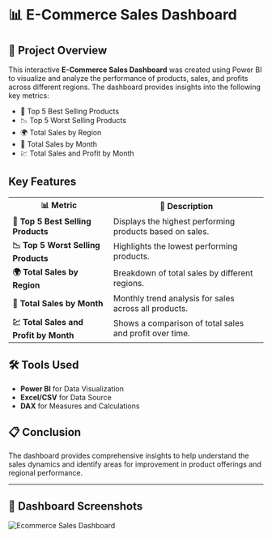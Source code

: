 # 📊 E-Commerce Sales Dashboard

## 📅 Project Overview
This interactive **E-Commerce Sales Dashboard** was created using Power BI to visualize and analyze the performance of products, sales, and profits across different regions. The dashboard provides insights into the following key metrics:
- 🏅 Top 5 Best Selling Products
- 📉 Top 5 Worst Selling Products
- 🌍 Total Sales by Region
- 📆 Total Sales by Month
- 💹 Total Sales and Profit by Month

## Key Features

<table>
  <tr>
    <th>📊 Metric</th>
    <th>📐 Description</th>
  </tr>
  <tr>
    <td><b>🏅 Top 5 Best Selling Products</b></td>
    <td>Displays the highest performing products based on sales.</td>
  </tr>
  <tr>
    <td><b>📉 Top 5 Worst Selling Products</b></td>
    <td>Highlights the lowest performing products.</td>
  </tr>
  <tr>
    <td><b>🌍 Total Sales by Region</b></td>
    <td>Breakdown of total sales by different regions.</td>
  </tr>
  <tr>
    <td><b>📆 Total Sales by Month</b></td>
    <td>Monthly trend analysis for sales across all products.</td>
  </tr>
  <tr>
    <td><b>💹 Total Sales and Profit by Month</b></td>
    <td>Shows a comparison of total sales and profit over time.</td>
  </tr>
</table>

## 🛠️ Tools Used
- **Power BI** for Data Visualization
- **Excel/CSV** for Data Source
- **DAX** for Measures and Calculations

## 📋 Conclusion
The dashboard provides comprehensive insights to help understand the sales dynamics and identify areas for improvement in product offerings and regional performance.

---

## 📸 Dashboard Screenshots

![Ecommerce Sales Dashboard](https://github.com/user-attachments/assets/c4e3423f-6c3c-4c15-a85c-13922935cf93)
